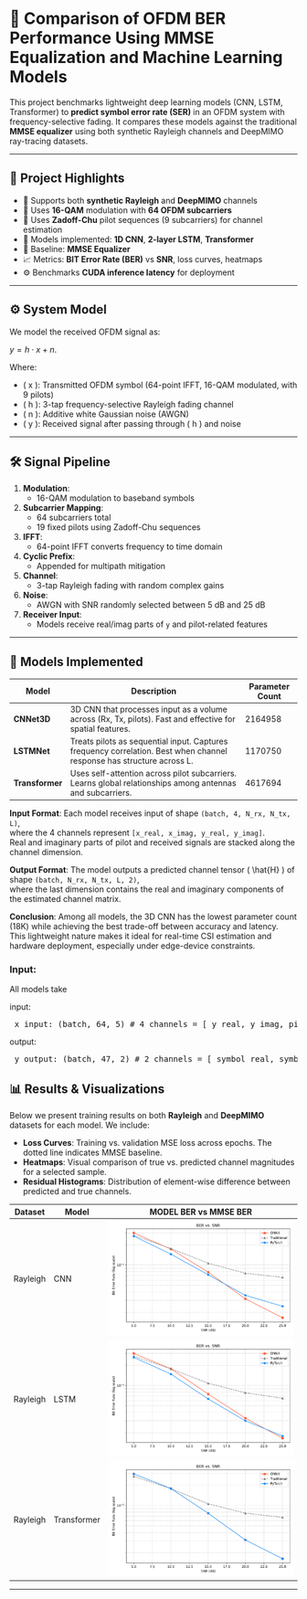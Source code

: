 # 📡 Comparison of OFDM BER Performance Using MMSE Equalization and Machine Learning Models

This project benchmarks lightweight deep learning models (CNN, LSTM, Transformer) to **predict symbol error rate (SER)** in an OFDM system with frequency-selective fading. It compares these models against the traditional **MMSE equalizer** using both synthetic Rayleigh channels and DeepMIMO ray-tracing datasets.

---

## 🧠 Project Highlights

- 📶 Supports both **synthetic Rayleigh** and **DeepMIMO** channels
- 📐 Uses **16-QAM** modulation with **64 OFDM subcarriers**
- 📌 Uses **Zadoff-Chu** pilot sequences (9 subcarriers) for channel estimation
- 🤖 Models implemented: **1D CNN**, **2-layer LSTM**, **Transformer**
- 🧪 Baseline: **MMSE Equalizer**
- 📈 Metrics: **BIT Error Rate (BER)** vs **SNR**, loss curves, heatmaps
- ⚙️ Benchmarks **CUDA inference latency** for deployment

---

## ⚙️ System Model

We model the received OFDM signal as:

$y = h \cdot x + n$.

Where:
- \( x \): Transmitted OFDM symbol (64-point IFFT, 16-QAM modulated, with 9 pilots)
- \( h \): 3-tap frequency-selective Rayleigh fading channel
- \( n \): Additive white Gaussian noise (AWGN)
- \( y \): Received signal after passing through \( h \) and noise

---

## 🛠 Signal Pipeline

1. **Modulation**:
    - 16-QAM modulation to baseband symbols
2. **Subcarrier Mapping**:
    - 64 subcarriers total
    - 19 fixed pilots using Zadoff-Chu sequences
3. **IFFT**:
    - 64-point IFFT converts frequency to time domain
4. **Cyclic Prefix**:
    - Appended for multipath mitigation
5. **Channel**:
    - 3-tap Rayleigh fading with random complex gains
6. **Noise**:
    - AWGN with SNR randomly selected between 5 dB and 25 dB
7. **Receiver Input**:
    - Models receive real/imag parts of `y` and pilot-related features


---

## 🧠 Models Implemented

| Model             | Description                                                                                     | Parameter Count      |
|------------------|-------------------------------------------------------------------------------------------------|-----------------------|
| **CNNet3D**       | 3D CNN that processes input as a volume across (Rx, Tx, pilots). Fast and effective for spatial features. | 2164958     |
| **LSTMNet**           | Treats pilots as sequential input. Captures frequency correlation. Best when channel response has structure across L. | 1170750             |
| **Transformer**    | Uses self-attention across pilot subcarriers. Learns global relationships among antennas and subcarriers. | 4617694             |

**Input Format**: Each model receives input of shape `(batch, 4, N_rx, N_tx, L)`,  
where the 4 channels represent `[x_real, x_imag, y_real, y_imag]`.  
Real and imaginary parts of pilot and received signals are stacked along the channel dimension.

**Output Format**: The model outputs a predicted channel tensor \( \hat{H} \) of shape `(batch, N_rx, N_tx, L, 2)`,  
where the last dimension contains the real and imaginary components of the estimated channel matrix.

**Conclusion**: Among all models, the 3D CNN has the lowest parameter count (18K) while achieving the best trade-off between accuracy and latency.  
This lightweight nature makes it ideal for real-time CSI estimation and hardware deployment, especially under edge-device constraints.
### Input:

All models take 

input:
<pre> x_input: (batch, 64, 5) # 4 channels = [ y_real, y_imag, pilot_mask, pilot_real_value  , pilot_img_value ]  </pre> 

output:
<pre> y_output: (batch, 47, 2) # 2 channels = [ symbol_real, symbol_imag ]  </pre>




## 📊 Results & Visualizations

Below we present training results on both **Rayleigh** and **DeepMIMO** datasets for each model. We include:

- **Loss Curves**: Training vs. validation MSE loss across epochs. The dotted line indicates MMSE baseline.  
- **Heatmaps**: Visual comparison of true vs. predicted channel magnitudes for a selected sample.  
- **Residual Histograms**: Distribution of element-wise difference between predicted and true channels.

| Dataset   | Model       | MODEL BER vs MMSE BER                        |                  
|-----------|-------------|----------------------------------------------|
| Rayleigh  | CNN               | ![](results/ber_comparison_cnn.png)    | 
| Rayleigh  | LSTM        |  ![](results/ber_comparison_lstm.png)       | 
| Rayleigh  | Transformer |![](results/ber_comparison_transfomer.png)   | 


---
